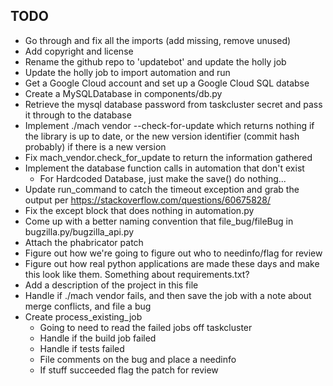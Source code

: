 ## TODO

 - Go through and fix all the imports (add missing, remove unused)
 - Add copyright and license
 - Rename the github repo to 'updatebot' and update the holly job
 - Update the holly job to import automation and run
 - Get a Google Cloud account and set up a Google Cloud SQL databse
 - Create a MySQLDatabase in components/db.py
 - Retrieve the mysql database password from taskcluster secret and pass it through to the database
 - Implement ./mach vendor --check-for-update which returns nothing if the library is up to date, or the new version identifier (commit hash probably) if there is a new version
 - Fix mach_vendor.check_for_update to return the information gathered
 - Implement the database function calls in automation that don't exist
   - For Hardcoded Database, just make the save() do nothing...
 - Update run_command to catch the timeout exception and grab the output per https://stackoverflow.com/questions/60675828/
 - Fix the except block that does nothing in automation.py
 - Come up with a better naming convention that file_bug/fileBug in bugzilla.py/bugzilla_api.py
 - Attach the phabricator patch
 - Figure out how we're going to figure out who to needinfo/flag for review
 - Figure out how real python applications are made these days and make this look like them. Something about requirements.txt?
 - Add a description of the project in this file
 - Handle if ./mach vendor fails, and then save the job with a note about merge conflicts, and file a bug
 - Create process_existing_job
   - Going to need to read the failed jobs off taskcluster
   - Handle if the build job failed
   - Handle if tests failed
   - File comments on the bug and place a needinfo
   - If stuff succeeded flag the patch for review